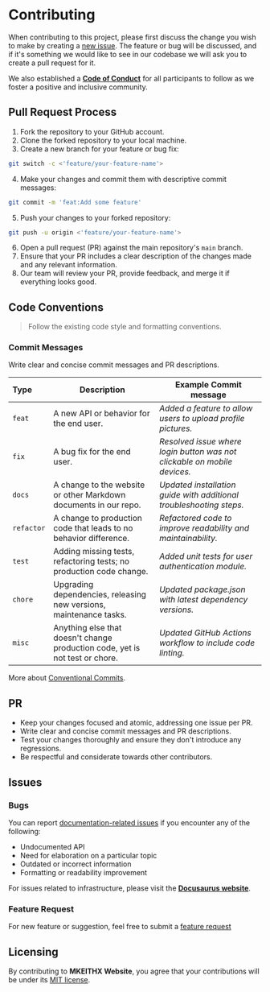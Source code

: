# Contributing

When contributing to this project, please first discuss the change you wish to make by creating a [new issue](https://github.com/mkeithX/mkeithx.github.io/issues/new/choose). The feature or bug will be discussed, and if it's something we would like to see in our codebase we will ask you to create a pull request for it.

We also established a [**Code of Conduct**](/community/code-of-conduct) for all participants to follow as we foster a positive and inclusive community.
 

## Pull Request Process

1. Fork the repository to your GitHub account.
2. Clone the forked repository to your local machine.
3. Create a new branch for your feature or bug fix:


```bash
git switch -c <'feature/your-feature-name'>
```

4. Make your changes and commit them with descriptive commit messages:

```bash
git commit -m 'feat:Add some feature'
```

5. Push your changes to your forked repository:

```bash
git push -u origin <'feature/your-feature-name'>
```

6. Open a pull request (PR) against the main repository's `main` branch.
7. Ensure that your PR includes a clear description of the changes made and any relevant information.
8. Our team will review your PR, provide feedback, and merge it if everything looks good.


## Code Conventions

> Follow the existing code style and formatting conventions.

### Commit Messages

Write clear and concise commit messages and PR descriptions.

| Type     | Description                                                                  | Example Commit message                                                               |
| :-------- | ---------------------------------------------------------------------------- | ---------------------------------------------------------------------- |
| `feat`     | A new API or behavior for the end user.                                      | _Added a feature to allow users to upload profile pictures._             |
| `fix`      | A bug fix for the end user.                                                  | _Resolved issue where login button was not clickable on mobile devices._ |
| `docs`     | A change to the website or other Markdown documents in our repo.             | _Updated installation guide with additional troubleshooting steps._      |
| `refactor` | A change to production code that leads to no behavior difference.            | _Refactored code to improve readability and maintainability._            |
| `test`     | Adding missing tests, refactoring tests; no production code change.          | _Added unit tests for user authentication module._                       |
| `chore`    | Upgrading dependencies, releasing new versions, maintenance tasks.           | _Updated package.json with latest dependency versions._                |
| `misc`     | Anything else that doesn't change production code, yet is not test or chore. | _Updated GitHub Actions workflow to include code linting._               |



More about [Conventional Commits](https://www.conventionalcommits.org/en/v1.0.0/#examples).

## PR

- Keep your changes focused and atomic, addressing one issue per PR.
- Write clear and concise commit messages and PR descriptions.
- Test your changes thoroughly and ensure they don't introduce any regressions.
- Be respectful and considerate towards other contributors.

## Issues

### Bugs

You can report [documentation-related issues](https://github.com/mkeithX/mkeithx.github.io/issues/new/choose) if you encounter any of the following:

- Undocumented API
- Need for elaboration on a particular topic
- Outdated or incorrect information
- Formatting or readability improvement

For issues related to infrastructure, please visit the [**Docusaurus website**](https://docusaurus.io/community/contributing#issues).

### Feature Request
For new feature or suggestion, feel free to submit a [feature request](/feature-requests)


## Licensing

By contributing to **MKEITHX Website**, you agree that your contributions will be under its [MIT license](https://github.com/mkeithX/mkeithx.github.io/blob/main/LICENSE). 